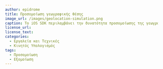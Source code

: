 ```yaml
---
author: epidrome
title: Προσομοίωση γεωγραφικής θέσης 
image_url: /images/geolocation-simulation.png
caption: Το iOS SDK περιλαμβάνει την δυνατότητα προσομοίωσης της γεωγραφικής θέσης του χρήστη, γιατί η θέση του πάνω στον χάρτη είναι σημαντική είσοδος για πολλές κινητές εφαρμογές, οι οποίες μπορούν να αλλάξουν την πληροφορία στην οθόνη και να στείλουν ειδοποιήσεις 
license_url: 
license_text: 
categories:
  - Εργαλεία και Τεχνικές 
  - Κινητός Υπολογισμός 
tags:
  - Προσομοίωση
  - Εξομοίωση
---
```

